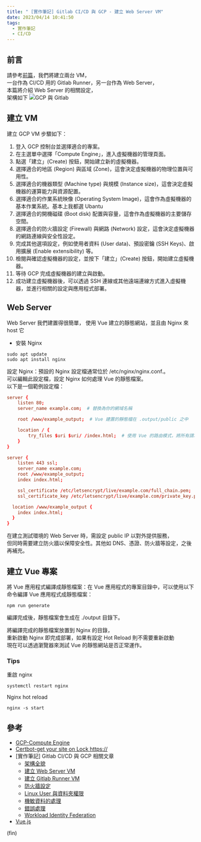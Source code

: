 ```yaml
---
title: " [實作筆記] Gitlab CI/CD 與 GCP - 建立 Web Server VM"
date: 2023/04/14 10:41:50
tags:
  - 實作筆記
  - CI/CD
---
```


## 前言

請參考[前篇](https://blog.marsen.me/2023/04/13/2023/gitlab_ci_and_gcp_vm/)，我們將建立兩台 VM，  
一台作為 CI/CD 用的 Gitlab Runner，另一台作為 Web Server，  
本篇將介紹 Web Server 的相關設定，  
架構如下
![GCP 與 Gitlab](/images/2023/gitlab-gcp.jpg)

## 建立 VM

建立 GCP VM 步驟如下：

1. 登入 GCP 控制台並選擇適合的專案。
2. 在主選單中選擇「Compute Engine」，進入虛擬機器的管理頁面。
3. 點選「建立」(Create) 按鈕，開始建立新的虛擬機器。
4. 選擇適合的地區 (Region) 與區域 (Zone)，這會決定虛擬機器的物理位置與可用性。
5. 選擇適合的機器類型 (Machine type) 與規模 (Instance size)，這會決定虛擬機器的運算能力與資源配置。
6. 選擇適合的作業系統映像 (Operating System Image)，這會作為虛擬機器的基本作業系統。基本上我都選 Ubantu
7. 選擇適合的開機磁碟 (Boot disk) 配置與容量，這會作為虛擬機器的主要儲存空間。
8. 選擇適合的防火牆設定 (Firewall) 與網路 (Network) 設定，這會決定虛擬機器的網路連線與安全性設定。
9. 完成其他選項設定，例如使用者資料 (User data)、預設密鑰 (SSH Keys)、啟用擴展 (Enable extensibility) 等。
10. 檢閱與確認虛擬機器的設定，並按下「建立」(Create) 按鈕，開始建立虛擬機器。
11. 等待 GCP 完成虛擬機器的建立與啟動。
12. 成功建立虛擬機器後，可以透過 SSH 連線或其他遠端連線方式進入虛擬機器，並進行相關的設定與應用程式部署。

## Web Server

Web Server 我們建置得很簡單，
使用 Vue 建立的靜態網站，並且由 Nginx 來 host 它

- 安裝 Nginx

```terminal
sudo apt update
sudo apt install nginx
```

設定 Nginx：預設的 Nginx 設定檔通常位於 /etc/nginx/nginx.conf.。  
可以編輯此設定檔，設定 Nginx 如何處理 Vue 的靜態檔案。  
以下是一個範例設定檔：

```conf
server {
    listen 80;
    server_name example.com;  # 替換為你的網域名稱

    root /www/example_output;  # Vue 建置的靜態檔在 .output/public 之中

    location / {
        try_files $uri $uri/ /index.html;  # 使用 Vue 的路由模式，將所有請求都導向 index.html
    }
}

server {
    listen 443 ssl;
    server_name example.com;
    root /www/example_output;
    index index.html;

    ssl_certificate /etc/letsencrypt/live/example.com/full_chain.pem;
    ssl_certificate_key /etc/letsencrypt/live/example.com/private_key.pem;

  location /www/example_output {
    index index.html;
  }
}
```

在建立測試環境的 Web Server 時，需設定 public IP 以對外提供服務，  
但同時需要建立防火牆以保障安全性。其他如 DNS、憑證、防火牆等設定，之後再補充。

## 建立 Vue 專案

將 Vue 應用程式編譯成靜態檔案：在 Vue 應用程式的專案目錄中，可以使用以下命令編譯 Vue 應用程式成靜態檔案：

```terminal
npm run generate
```

編譯完成後，靜態檔案會生成在 ./output 目錄下。

將編譯完成的靜態檔案放置到 Nginx 的目錄，  
重新啟動 Nginx 即完成部署，如果有設定 Hot Reload 則不需要重新啟動  
現在可以透過瀏覽器來測試 Vue 的靜態網站是否正常運作。

### Tips

重啟 nginx

```terminal
systemctl restart nginx
```

Nginx hot reload

```terminal
nginx -s start
```

## 參考

- [GCP-Compute Engine](https://cloud.google.com/compute)
- [Certbot-get your site on Lock https://](https://certbot.eff.org/)
- [實作筆記] Gitlab CI/CD 與 GCP 相關文章
  - [架構全貌](https://blog.marsen.me/2023/04/13/2023/gitlab_ci_and_gcp_vm/)
  - [建立 Web Server VM](https://blog.marsen.me/2023/04/14/2023/gitlab_ci_and_gcp_vm_create_server/)
  - [建立 Gitlab Runner VM](https://blog.marsen.me/2023/04/14/2023/gitlab_ci_and_gcp_vm_cretae_runner/)
  - [防火牆設定](https://blog.marsen.me/2023/04/14/2023/gitlab_ci_and_gcp_vm_firewall/)
  - [Linux User 與資料夾權限](https://blog.marsen.me/2023/04/24/2023/gitlab_ci_and_gcp_vm_account/)
  - [機敏資料的處理](https://blog.marsen.me/2023/05/29/2023/gitlab_ci_and_gcp_vm_secret_config/)
  - [錯誤處理](https://blog.marsen.me/2023/11/16/2023/gitlab_ci_error_handle/)
  - [Workload Identity Federation](https://blog.marsen.me/2024/03/13/2024/gitlab_ci_and_gcp_workload_federation/)
- [Vue.js](https://vuejs.org/)

(fin)
